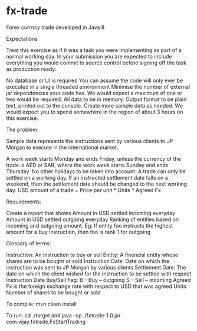 # fx-trade
Forex currncy trade developed in Java 8

Expectations

Treat this exercise as if it was a task you were implementing as part of a normal working day. In your submission you are expected to include everything you would commit to source control before signing off the task as production ready.

  No database or UI is required
  You can assume the code will only ever be executed in a single threaded environment
  Minimise the number of external jar dependencies your code has. We would expect a maximum of one or two would be required.
  All data to be in memory.
  Output format to be plain text, printed out to the console.
  Create more sample data as needed.
  We would expect you to spend somewhere in the region of about 3 hours on this exercise.
  
The problem:

Sample data represents the instructions sent by various clients to JP Morgan to execute in the international market.

A work week starts Monday and ends Friday, unless the currency of the trade is AED or SAR, where the work week starts Sunday and ends Thursday. No other holidays to be taken into account.
A trade can only be settled on a working day.
If an instructed settlement date falls on a weekend, then the settlement date should be changed to the next working day.
USD amount of a trade = Price per unit * Units * Agreed Fx

Requirements:

Create a report that shows
Amount in USD settled incoming everyday
Amount in USD settled outgoing everyday
Ranking of entities based on incoming and outgoing amount. Eg: If entity foo instructs the highest amount for a buy instruction, then foo is rank 1 for outgoing

Glossary of terms:

Instruction: An instruction to buy or sell
Entity: A financial entity whose shares are to be bought or sold
Instruction Date: Date on which the instruction was sent to JP Morgan by various clients
Settlement Date: The date on which the client wished for the instruction to be settled with respect
Instruction Date
Buy/Sell flag:
B – Buy – outgoing
S – Sell – incoming
Agreed Fx is the foreign exchange rate with respect to USD that was agreed
Units: Number of shares to be bought or sold

To compile: mvn clean install

To run: cd ./target and java -cp ./fxtrade-1.0.jar com.vijay.fxtrade.FxStartTrading
